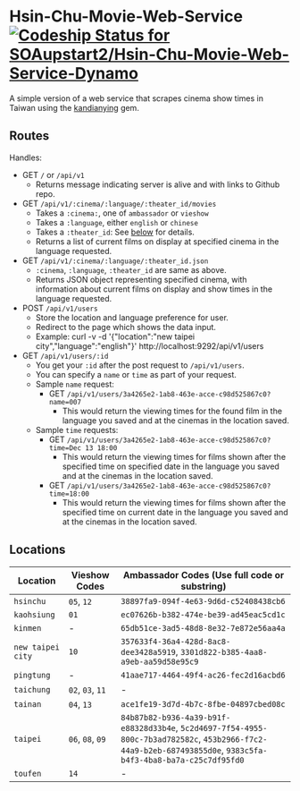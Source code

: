 # Hsin-Chu-Movie-Web-Service [ ![Codeship Status for SOAupstart2/Hsin-Chu-Movie-Web-Service-Dynamo](https://codeship.com/projects/55707910-82eb-0133-c213-7676354306ac/status?branch=master)](https://codeship.com/projects/121690)
A simple version of a web service that scrapes cinema show times in Taiwan using the [kandianying](https://github.com/SOAupstart2/Hsinchu_Movie) gem.

## Routes

Handles:
- GET `/` or `/api/v1`
  - Returns message indicating server is alive and with links to Github repo.
- GET `/api/v1/:cinema/:language/:theater_id/movies`
  - Takes a `:cinema:`, one of `ambassador` or `vieshow`
  - Takes a `:language`, either `english` or `chinese`
  - Takes a `:theater_id`: See [below](#locations) for details.
  - Returns a list of current films on display at specified cinema in the language requested.
- GET `/api/v1/:cinema/:language/:theater_id.json`
  - `:cinema`, `:language`, `:theater_id` are same as above.
  - Returns JSON object representing specified cinema, with information about current films on display and show times in the language requested.
- POST `/api/v1/users`
  - Store the location and language preference for user.
  - Redirect to the page which shows the data input.
  - Example: curl -v -d '{"location":"new taipei city","language":"english"}' http://localhost:9292/api/v1/users
- GET `/api/v1/users/:id`
  - You get your `:id` after the post request to `/api/v1/users`.
  - You can specify a `name` or `time` as part of your request.
  - Sample `name` request:
    - GET `/api/v1/users/3a4265e2-1ab8-463e-acce-c98d525867c0?name=007`
      - This would return the viewing times for the found film in the language you saved and at the cinemas in the location saved.
  - Sample `time` requests:
    - GET `/api/v1/users/3a4265e2-1ab8-463e-acce-c98d525867c0?time=Dec 13 18:00`
      - This would return the viewing times for films shown after the specified time on specified date in the language you saved and at the cinemas in the location saved.
    - GET `/api/v1/users/3a4265e2-1ab8-463e-acce-c98d525867c0?time=18:00`
      - This would return the viewing times for films shown after the specified time on current date in the language you saved and at the cinemas in the location saved.

## Locations

Location          | Vieshow Codes    | Ambassador Codes (Use full code or substring)
----------------- | ---------------- | ----------------------------------------------
`hsinchu`         | `05`, `12`       | `38897fa9-094f-4e63-9d6d-c52408438cb6`
`kaohsiung`       | `01`             | `ec07626b-b382-474e-be39-ad45eac5cd1c`
`kinmen`          | -                | `65db51ce-3ad5-48d8-8e32-7e872e56aa4a`
`new taipei city` | `10`             | `357633f4-36a4-428d-8ac8-dee3428a5919`, `3301d822-b385-4aa8-a9eb-aa59d58e95c9`
`pingtung`        | -                | `41aae717-4464-49f4-ac26-fec2d16acbd6`
`taichung`        | `02`, `03`, `11` | -
`tainan`          | `04`, `13`       | `ace1fe19-3d7d-4b7c-8fbe-04897cbed08c`
`taipei`          | `06`, `08`, `09` | `84b87b82-b936-4a39-b91f-e88328d33b4e`, `5c2d4697-7f54-4955-800c-7b3ad782582c`, `453b2966-f7c2-44a9-b2eb-687493855d0e`, `9383c5fa-b4f3-4ba8-ba7a-c25c7df95fd0`
`toufen`          | `14`             | -
